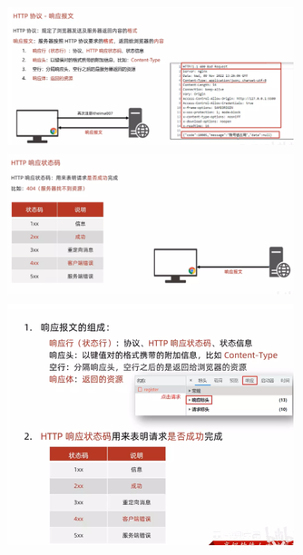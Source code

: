 ![image-20241021234202842](6.HTTP协议-响应报文.assets/image-20241021234202842.png)





![image-20241021234349122](6.HTTP协议-响应报文.assets/image-20241021234349122.png)



![image-20241021234604486](6.HTTP协议-响应报文.assets/image-20241021234604486.png)